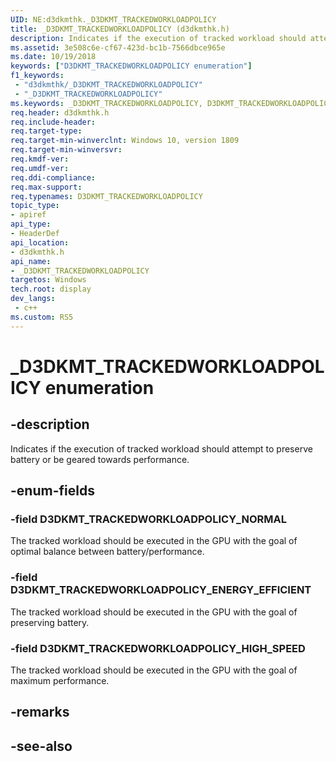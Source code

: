 ```yaml
---
UID: NE:d3dkmthk._D3DKMT_TRACKEDWORKLOADPOLICY
title: _D3DKMT_TRACKEDWORKLOADPOLICY (d3dkmthk.h)
description: Indicates if the execution of tracked workload should attempt to preserve battery or be geared towards performance.
ms.assetid: 3e508c6e-cf67-423d-bc1b-7566dbce965e
ms.date: 10/19/2018
keywords: ["D3DKMT_TRACKEDWORKLOADPOLICY enumeration"]
f1_keywords:
 - "d3dkmthk/_D3DKMT_TRACKEDWORKLOADPOLICY"
 - "_D3DKMT_TRACKEDWORKLOADPOLICY"
ms.keywords: _D3DKMT_TRACKEDWORKLOADPOLICY, D3DKMT_TRACKEDWORKLOADPOLICY, 
req.header: d3dkmthk.h
req.include-header:
req.target-type:
req.target-min-winverclnt: Windows 10, version 1809
req.target-min-winversvr:
req.kmdf-ver:
req.umdf-ver:
req.ddi-compliance:
req.max-support:
req.typenames: D3DKMT_TRACKEDWORKLOADPOLICY
topic_type: 
- apiref
api_type: 
- HeaderDef
api_location: 
- d3dkmthk.h
api_name: 
- _D3DKMT_TRACKEDWORKLOADPOLICY
targetos: Windows
tech.root: display
dev_langs:
 - c++
ms.custom: RS5
---
```


# _D3DKMT_TRACKEDWORKLOADPOLICY enumeration

## -description

Indicates if the execution of tracked workload should attempt to preserve battery or be geared towards performance.

## -enum-fields

### -field D3DKMT_TRACKEDWORKLOADPOLICY_NORMAL

The tracked workload should be executed in the GPU with the goal of optimal balance between battery/performance.

### -field D3DKMT_TRACKEDWORKLOADPOLICY_ENERGY_EFFICIENT

The tracked workload should be executed in the GPU with the goal of preserving battery.

### -field D3DKMT_TRACKEDWORKLOADPOLICY_HIGH_SPEED 

The tracked workload should be executed in the GPU with the goal of maximum performance.

## -remarks

## -see-also
